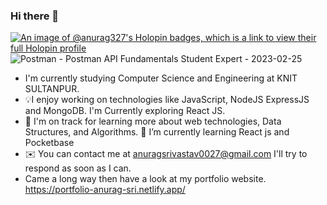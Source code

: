 ### Hi there 👋
[![An image of @anurag327's Holopin badges, which is a link to view their full Holopin profile](https://holopin.me/anurag327)](https://holopin.io/@anurag327)
![Postman - Postman API Fundamentals Student Expert - 2023-02-25](https://user-images.githubusercontent.com/98267696/221280543-f27def7f-bf7e-4ecb-84d1-1de253e91d5e.png)

- I'm currently studying Computer Science and Engineering at KNIT SULTANPUR.
- 💡I enjoy working on technologies like JavaScript, NodeJS ExpressJS and MongoDB. I'm Currently exploring React JS.
- 🌱 I'm on track for learning more about web technologies,  Data Structures, and Algorithms.
  🌱 I’m currently learning React js and Pocketbase
- ✉️ You can contact me at anuragsrivastav0027@gmail.com I'll try to respond as soon as I can.
- Came a long way then have a look at my portfolio website. https://portfolio-anurag-sri.netlify.app/
<!--
**anurag-327/anurag-327** is a ✨ _special_ ✨ repository because its `README.md` (this file) appears on your GitHub profile.

Here are some ideas to get you started:

![Postman - Postman API Fundamentals Student Expert - 2023-02-25](https://user-images.githubusercontent.com/98267696/221280543-f27def7f-bf7e-4ecb-84d1-1de253e91d5e.png)
